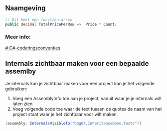 ## Naamgeving
``` c#
// Dit heet een function-arrow
public decimal TotalPricePerRow =>  Price * Count; 
```
### Meer info:
[# C#-coderingsconventies](https://learn.microsoft.com/nl-nl/dotnet/csharp/fundamentals/coding-style/coding-conventions)

## Internals zichtbaar maken voor een bepaalde assemlby
Je internals kan je zichtbaar maken voor een project kan je het volgende gebruiken:

1. Voeg een AssemblyInfo toe aan je project, vanuit waar je je internals wilt laten zien
2. Voeg volgende code toe waar de text tussen de quotes de naam van het project staat waar je het zichtbaar voor wilt maken.
```c#
[assembly: InternalsVisibleTo("Dag07.InheritanceDemo.Tests")]
```